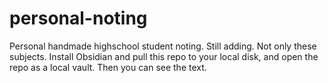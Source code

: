 # personal-noting
Personal handmade highschool student noting. Still adding. Not only these subjects.
Install Obsidian and pull this repo to your local disk, and open the repo as a local vault.
Then you can see the text.
